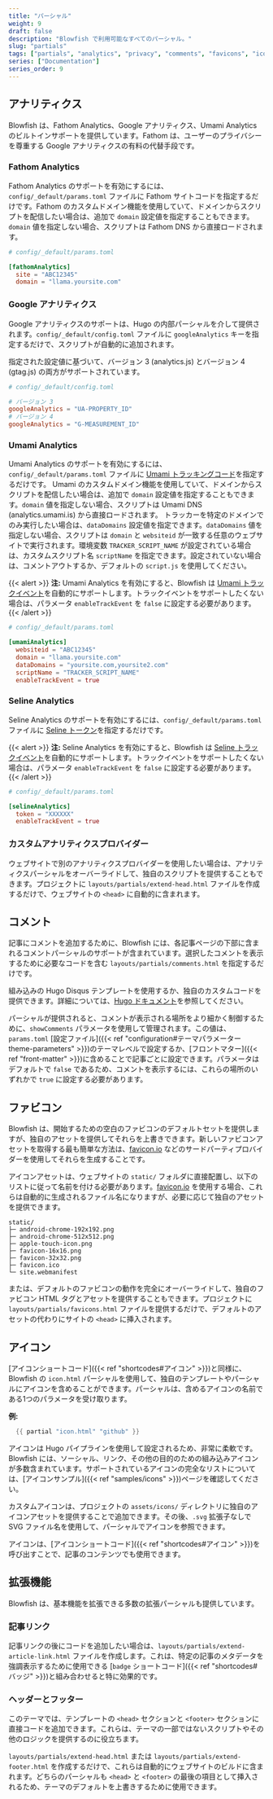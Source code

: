 ```yaml
---
title: "パーシャル"
weight: 9
draft: false
description: "Blowfish で利用可能なすべてのパーシャル。"
slug: "partials"
tags: ["partials", "analytics", "privacy", "comments", "favicons", "icon", "docs"]
series: ["Documentation"]
series_order: 9
---
```


## アナリティクス

Blowfish は、Fathom Analytics、Google アナリティクス、Umami Analytics のビルトインサポートを提供しています。Fathom は、ユーザーのプライバシーを尊重する Google アナリティクスの有料の代替手段です。

### Fathom Analytics

Fathom Analytics のサポートを有効にするには、`config/_default/params.toml` ファイルに Fathom サイトコードを指定するだけです。Fathom のカスタムドメイン機能を使用していて、ドメインからスクリプトを配信したい場合は、追加で `domain` 設定値を指定することもできます。`domain` 値を指定しない場合、スクリプトは Fathom DNS から直接ロードされます。

```toml
# config/_default/params.toml

[fathomAnalytics]
  site = "ABC12345"
  domain = "llama.yoursite.com"
```

### Google アナリティクス

Google アナリティクスのサポートは、Hugo の内部パーシャルを介して提供されます。`config/_default/config.toml` ファイルに `googleAnalytics` キーを指定するだけで、スクリプトが自動的に追加されます。

指定された設定値に基づいて、バージョン 3 (analytics.js) とバージョン 4 (gtag.js) の両方がサポートされています。

```toml
# config/_default/config.toml

# バージョン 3
googleAnalytics = "UA-PROPERTY_ID"
# バージョン 4
googleAnalytics = "G-MEASUREMENT_ID"
```

### Umami Analytics

Umami Analytics のサポートを有効にするには、`config/_default/params.toml` ファイルに [Umami トラッキングコード](https://umami.is/docs/collect-data)を指定するだけです。
Umami のカスタムドメイン機能を使用していて、ドメインからスクリプトを配信したい場合は、追加で `domain` 設定値を指定することもできます。`domain` 値を指定しない場合、スクリプトは Umami DNS (analytics.umami.is) から直接ロードされます。
トラッカーを特定のドメインでのみ実行したい場合は、`dataDomains` 設定値を指定できます。`dataDomains` 値を指定しない場合、スクリプトは `domain` と `websiteid` が一致する任意のウェブサイトで実行されます。環境変数 `TRACKER_SCRIPT_NAME` が設定されている場合は、カスタムスクリプト名 `scriptName` を指定できます。設定されていない場合は、コメントアウトするか、デフォルトの `script.js` を使用してください。

{{< alert >}}
**注:** Umami Analytics を有効にすると、Blowfish は [Umami トラックイベント](https://umami.is/docs/track-events)を自動的にサポートします。トラックイベントをサポートしたくない場合は、パラメータ `enableTrackEvent` を `false` に設定する必要があります。
{{< /alert >}}

```toml
# config/_default/params.toml

[umamiAnalytics]
  websiteid = "ABC12345"
  domain = "llama.yoursite.com"
  dataDomains = "yoursite.com,yoursite2.com"
  scriptName = "TRACKER_SCRIPT_NAME"
  enableTrackEvent = true
```

### Seline Analytics

Seline Analytics のサポートを有効にするには、`config/_default/params.toml` ファイルに [Seline トークン](https://seline.so/docs/install-seline)を指定するだけです。

{{< alert >}}
**注:** Seline Analytics を有効にすると、Blowfish は [Seline トラックイベント](https://seline.so/docs/custom-events)を自動的にサポートします。トラックイベントをサポートしたくない場合は、パラメータ `enableTrackEvent` を `false` に設定する必要があります。
{{< /alert >}}

```toml
# config/_default/params.toml

[selineAnalytics]
  token = "XXXXXX"
  enableTrackEvent = true
```

### カスタムアナリティクスプロバイダー

ウェブサイトで別のアナリティクスプロバイダーを使用したい場合は、アナリティクスパーシャルをオーバーライドして、独自のスクリプトを提供することもできます。プロジェクトに `layouts/partials/extend-head.html` ファイルを作成するだけで、ウェブサイトの `<head>` に自動的に含まれます。

## コメント

記事にコメントを追加するために、Blowfish には、各記事ページの下部に含まれるコメントパーシャルのサポートが含まれています。選択したコメントを表示するために必要なコードを含む `layouts/partials/comments.html` を指定するだけです。

組み込みの Hugo Disqus テンプレートを使用するか、独自のカスタムコードを提供できます。詳細については、[Hugo ドキュメント](https://gohugo.io/content-management/comments/)を参照してください。

パーシャルが提供されると、コメントが表示される場所をより細かく制御するために、`showComments` パラメータを使用して管理されます。この値は、`params.toml` [設定ファイル]({{< ref "configuration#テーマパラメーターtheme-parameters" >}})のテーマレベルで設定するか、[フロントマター]({{< ref "front-matter" >}})に含めることで記事ごとに設定できます。パラメータはデフォルトで `false` であるため、コメントを表示するには、これらの場所のいずれかで `true` に設定する必要があります。

## ファビコン

Blowfish は、開始するための空白のファビコンのデフォルトセットを提供しますが、独自のアセットを提供してそれらを上書きできます。新しいファビコンアセットを取得する最も簡単な方法は、[favicon.io](https://favicon.io) などのサードパーティプロバイダーを使用してそれらを生成することです。

アイコンアセットは、ウェブサイトの `static/` フォルダに直接配置し、以下のリストに従って名前を付ける必要があります。[favicon.io](https://favicon.io) を使用する場合、これらは自動的に生成されるファイル名になりますが、必要に応じて独自のアセットを提供できます。

```shell
static/
├─ android-chrome-192x192.png
├─ android-chrome-512x512.png
├─ apple-touch-icon.png
├─ favicon-16x16.png
├─ favicon-32x32.png
├─ favicon.ico
└─ site.webmanifest
```

または、デフォルトのファビコンの動作を完全にオーバーライドして、独自のファビコン HTML タグとアセットを提供することもできます。プロジェクトに `layouts/partials/favicons.html` ファイルを提供するだけで、デフォルトのアセットの代わりにサイトの `<head>` に挿入されます。

## アイコン

[アイコンショートコード]({{< ref "shortcodes#アイコン" >}})と同様に、Blowfish の `icon.html` パーシャルを使用して、独自のテンプレートやパーシャルにアイコンを含めることができます。パーシャルは、含めるアイコンの名前である1つのパラメータを受け取ります。

**例:**

```go
  {{ partial "icon.html" "github" }}
```

アイコンは Hugo パイプラインを使用して設定されるため、非常に柔軟です。Blowfish には、ソーシャル、リンク、その他の目的のための組み込みアイコンが多数含まれています。サポートされているアイコンの完全なリストについては、[アイコンサンプル]({{< ref "samples/icons" >}})ページを確認してください。

カスタムアイコンは、プロジェクトの `assets/icons/` ディレクトリに独自のアイコンアセットを提供することで追加できます。その後、`.svg` 拡張子なしで SVG ファイル名を使用して、パーシャルでアイコンを参照できます。

アイコンは、[アイコンショートコード]({{< ref "shortcodes#アイコン" >}})を呼び出すことで、記事のコンテンツでも使用できます。

## 拡張機能

Blowfish は、基本機能を拡張できる多数の拡張パーシャルも提供しています。

### 記事リンク

記事リンクの後にコードを追加したい場合は、`layouts/partials/extend-article-link.html` ファイルを作成します。これは、特定の記事のメタデータを強調表示するために使用できる [`badge` ショートコード]({{< ref "shortcodes#バッジ" >}})と組み合わせると特に効果的です。

### ヘッダーとフッター

このテーマでは、テンプレートの `<head>` セクションと `<footer>` セクションに直接コードを追加できます。これらは、テーマの一部ではないスクリプトやその他のロジックを提供するのに役立ちます。

`layouts/partials/extend-head.html` または `layouts/partials/extend-footer.html` を作成するだけで、これらは自動的にウェブサイトのビルドに含まれます。どちらのパーシャルも `<head>` と `<footer>` の最後の項目として挿入されるため、テーマのデフォルトを上書きするために使用できます。

